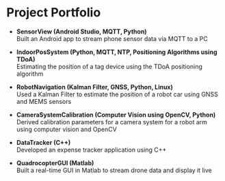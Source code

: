 # Project Portfolio

- **SensorView (Android Studio, MQTT, Python)**  
  Built an Android app to stream phone sensor data via MQTT to a PC

- **IndoorPosSystem (Python, MQTT, NTP, Positioning Algorithms using TDoA)**  
  Estimating the position of a tag device using the TDoA positioning algorithm

- **RobotNavigation (Kalman Filter, GNSS, Python, Linux)**  
  Used a Kalman Filter to estimate the position of a robot car using GNSS and MEMS sensors

- **CameraSystemCalibration (Computer Vision using OpenCV, Python)**  
  Derived calibration parameters for a camera system for a robot arm using computer vision and OpenCV

- **DataTracker (C++)**  
  Developed an expense tracker application using C++

- **QuadrocopterGUI (Matlab)**  
  Built a real-time GUI in Matlab to stream drone data and display it live

